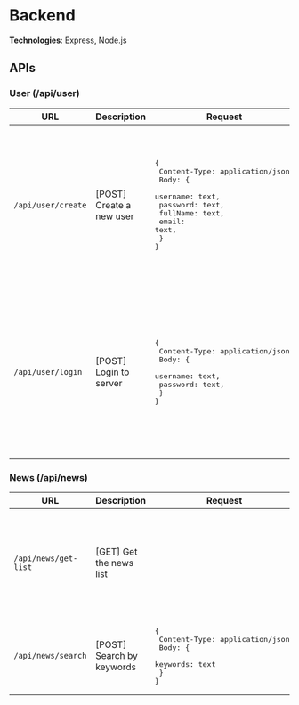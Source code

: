 # Backend

**Technologies**: Express, Node.js

## APIs
### User (/api/user)
| URL  | Description | Request | Response |
| ------------- | ------------- | ------------- | ------------- |
| ```/api/user/create```  | [POST] Create a new user  | <pre>{<br>  Content-Type: application/json,<br>  Body: { <br>    username: text,<br>    password: text,<br>    fullName: text,<br>    email: text,<br>  }<br>}</pre>  | Either one of the following JSON: <br><ul><li>```token``` (status 200): successfully registered. ```token``` is used for authorization</li><li>```{username} exists in database``` (status 409)</li></ul>  |
| ```/api/user/login```  | [POST] Login to server  | <pre>{<br>  Content-Type: application/json,<br>  Body: { <br>    username: text,<br>    password: text,<br>  }<br>}</pre>  | Either one of the following JSON: <br><ul><li>```token``` (status 200): successfully login. ```token``` is used for authorization</li><li>```{username} is not found``` (status 404)</li><li>```Password mismatched``` (status 403)</li></ul>  |

### News (/api/news)
| URL  | Description | Request | Response |
| ------------- | ------------- | ------------- | ------------- |
| ```/api/news/get-list```  | [GET] Get the news list  |   | JSON: a list of news with the following format: <pre>[<br>   {<br>      "_id": "ee679e...",<br>      "title": "Title...",<br>      "contentType": "STORY" | "ARTICLE" ...,<br>      "thumbnailUrl": "https://...",<br>      "originalUrl": "https://...",<br>      "provider": "Bloomberg",<br>      "publicationDate": "2021-04-29T08:36:17.000Z"<br>   },<br>   ... <br>]</pre>  |
| ```/api/news/search```  | [POST] Search by keywords | <pre>{<br>  Content-Type: application/json,<br>  Body: { <br>    keywords: text<br>  }<br>}</pre>  | JSON: a list of news with the same format as ```/api/news/get-list```  |